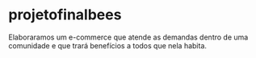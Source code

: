 # projetofinalbees
Elaboraramos um e-commerce que atende as demandas dentro de uma comunidade e que trará benefícios a todos que nela habita.
